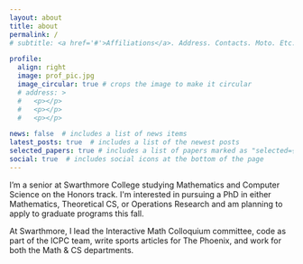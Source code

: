 ```yaml
---
layout: about
title: about
permalink: /
# subtitle: <a href='#'>Affiliations</a>. Address. Contacts. Moto. Etc.

profile:
  align: right
  image: prof_pic.jpg
  image_circular: true # crops the image to make it circular
  # address: >
  #   <p></p>
  #   <p></p>
  #   <p></p>

news: false  # includes a list of news items
latest_posts: true  # includes a list of the newest posts
selected_papers: true # includes a list of papers marked as "selected={true}"
social: true  # includes social icons at the bottom of the page
---
```


I’m a senior at Swarthmore College studying Mathematics and Computer Science on the Honors track. I'm interested in pursuing a PhD in either Mathematics, Theoretical CS, or Operations Research and am planning to apply to graduate programs this fall. 

At Swarthmore, I lead the Interactive Math Colloquium committee, code as part of the ICPC team, write sports articles for The Phoenix, and work for both the Math & CS departments.
